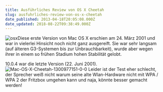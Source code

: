 ```yaml
---
title: Ausführliches Review von OS X Cheetah
slug: ausfuhrliches-review-von-os-x-cheetah
date_published: 2013-04-18T20:05:08.000Z
date_updated: 2018-08-22T09:38:49.000Z
---
```


![osx](//picdump.thafaker.de/2013/04/osx-100x100.jpg)Diese erste Version von Mac OS X erschien am 24. März 2001 und war in vielerlei Hinsicht noch nicht ganz ausgereift. Sie war sehr langsam (auf älteren G3-Systemen bis zur Unbrauchbarkeit), wurde aber wegen ihrer in einem so frühen Stadium hohen Stabilität gelobt. 

10.0.4 war die letzte Version (22. Juni 2001).
![Mac-OS-X-Cheetah-1300977151-0-0](//picdump.thafaker.de/2013/04/Mac-OS-X-Cheetah-1300977151-0-0.jpg)
Leider ist der Test eher schlecht, der Sprecher weiß nicht warum seine alte Wlan-Hardware nicht mit WPA / WPA 2 der Fritzbox umgehen kann und naja, könnte besser gemacht werden!
